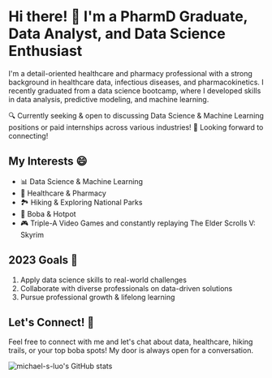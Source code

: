 # Hi there! 👋 I'm a PharmD Graduate, Data Analyst, and Data Science Enthusiast

I'm a detail-oriented healthcare and pharmacy professional with a strong background in healthcare data, infectious diseases, and pharmacokinetics. I recently graduated from a data science bootcamp, where I developed skills in data analysis, predictive modeling, and machine learning.

🔍 Currently seeking & open to discussing Data Science & Machine Learning positions or paid internships across various industries! 
📲 Looking forward to connecting!

## My Interests 😄
- 📊 Data Science & Machine Learning
- 💊 Healthcare & Pharmacy
- 🏞️ Hiking & Exploring National Parks
- 🥤 Boba & Hotpot
- 🎮 Triple-A Video Games and constantly replaying The Elder Scrolls V: Skyrim

## 2023 Goals 🎯
1. Apply data science skills to real-world challenges
2. Collaborate with diverse professionals on data-driven solutions
3. Pursue professional growth & lifelong learning

## Let's Connect! 🔗
Feel free to connect with me and let's chat about data, healthcare, hiking trails, or your top boba spots! My door is always open for a conversation.

![michael-s-luo's GitHub stats](https://github-readme-stats.vercel.app/api?username=michael-s-luo&show_icons=true&theme=radical)
